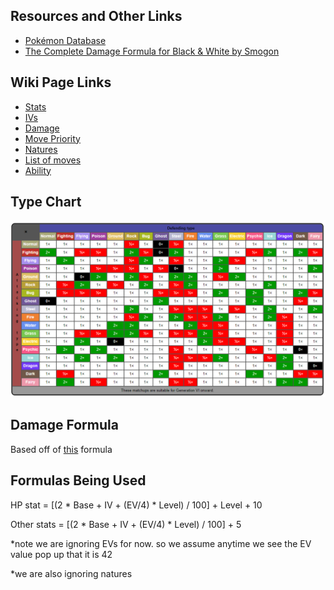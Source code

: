 ## Resources and Other Links
* [Pokémon Database](https://pokemondb.net/)
* [The Complete Damage Formula for Black & White by Smogon](https://www.smogon.com/bw/articles/bw_complete_damage_formula)
<!-- * [NAME](LINK) -->
<!-- * [NAME](LINK) -->
<!-- * [NAME](LINK) -->

## Wiki Page Links
* [Stats](https://bulbapedia.bulbagarden.net/wiki/Stat)
* [IVs](https://bulbapedia.bulbagarden.net/wiki/Individual_values#Generation_III_onward)
* [Damage](https://bulbapedia.bulbagarden.net/wiki/Damage#Generation_V_onward)
* [Move Priority](https://bulbapedia.bulbagarden.net/wiki/Priority#Mechanics)
* [Natures](https://bulbapedia.bulbagarden.net/wiki/Nature)
* [List of moves](https://bulbapedia.bulbagarden.net/wiki/List_of_moves)
* [Ability](https://bulbapedia.bulbagarden.net/wiki/Ability)
<!-- * [NAME](LINK) -->
<!-- * [NAME](LINK) -->
<!-- * [NAME](LINK) -->

## Type Chart
![Type Chart](./type-chart.PNG)

## Damage Formula
Based off of [this](https://bulbapedia.bulbagarden.net/wiki/Damage#Generation_V_onward) formula

<!-- Damage = [(2*Level)/5]+2 -->
<!-- Level is the level of the attacking Pokémon.

A is the effective Attack stat of the attacking Pokémon if the used move is a physical move, or the effective Special Attack stat of the attacking Pokémon if the used move is a special move (ignoring negative stat stages for a critical hit).

D is the effective Defense stat of the target if the used move is a physical move or a special move that uses the target's Defense stat, or the effective Special Defense of the target if the used move is an other special move (ignoring positive stat stages for a critical hit).

Power is the effective power of the used move.

Critical is 2 for a critical hit, 3 if the move lands a critical hit and the attacker's Ability is Sniper, and 1 otherwise.
https://bulbapedia.bulbagarden.net/wiki/Critical_hit#Probability:~:text=255-,Generation%20II%20onwards,-Damage

random is a random factor. Namely, it is recognized as a multiplication from a random integer between 85 and 100, inclusive, then divided by 100. Decimals are rounded down to the nearest integer.

STAB is the same-type attack bonus. This is equal to 1.5 if the move's type matches any of the user's types, 2 if the user of the move additionally has Adaptability, and 1 if otherwise.

Type is the type effectiveness. This can be 0.125, 0.25, 0.5 (not very effective); 1 (normally effective); 2, 4, or 8 (super effective), depending on both the move's and target's types. -->

## Formulas Being Used
HP stat = [(2 * Base + IV + (EV/4) * Level) / 100] + Level + 10

Other stats = [(2 * Base + IV + (EV/4) * Level) / 100] + 5

*note we are ignoring EVs for now. so we assume anytime we see the EV value pop up that it is 42

*we are also ignoring natures